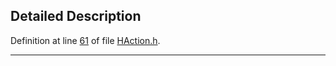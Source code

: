 ## Detailed Description

Definition at line <a href="HAction_8h-source.md#l00061" class="el">61</a> of file <a href="HAction_8h-source.md" class="el">HAction.h</a>.

------------------------------------------------------------------------

